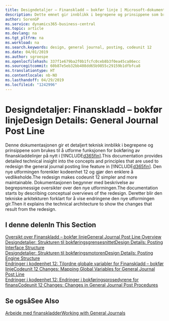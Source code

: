 ```yaml
---
title: Designdetaljer – Finanskladd – bokfør linje | Microsoft-dokumentasjon
description: Dette emnet gir innblikk i begrepene og prinsippene som brukes til å utforme funksjonen for bokføring av finanskladdelinjer på nytt i Business Central.
author: SorenGP
ms.service: dynamics365-business-central
ms.topic: article
ms.devlang: na
ms.tgt_pltfrm: na
ms.workload: na
ms.search.keywords: design, general journal, posting, codeunit 12
ms.date: 04/01/2019
ms.author: sgroespe
ms.openlocfilehash: 337f1e679ba2f0b1fcfc0ceb8b3f0ea45ca86ecc
ms.sourcegitcommit: 60b87e5eb32bb408dd65b9855c29159b1dfbfca8
ms.translationtype: HT
ms.contentlocale: nb-NO
ms.lasthandoff: 04/29/2019
ms.locfileid: "1242996"
---
```

# <a name="design-details-general-journal-post-line"></a><span data-ttu-id="69164-103">Designdetaljer: Finanskladd – bokfør linje</span><span class="sxs-lookup"><span data-stu-id="69164-103">Design Details: General Journal Post Line</span></span>
<span data-ttu-id="69164-104">Denne dokumentasjonen gir et detaljert teknisk innblikk i begrepene og prinsippene som brukes til å utforme funksjonen for bokføring av finanskladdelinjer på nytt i [!INCLUDE[d365fin](includes/d365fin_md.md)].</span><span class="sxs-lookup"><span data-stu-id="69164-104">This documentation provides detailed technical insight into the concepts and principles that are used to redesign the general journal posting line feature in [!INCLUDE[d365fin](includes/d365fin_md.md)].</span></span> <span data-ttu-id="69164-105">Den nye utformingen forenkler kodeenhet 12 og gjør den enklere å vedlikeholde.</span><span class="sxs-lookup"><span data-stu-id="69164-105">The redesign makes codeunit 12 simpler and more maintainable.</span></span> <span data-ttu-id="69164-106">Dokumentasjonen begynner med beskrivelse av begrepsmessige oversikter over den nye utformingen.</span><span class="sxs-lookup"><span data-stu-id="69164-106">The documentation starts by describing conceptual overviews of the redesign.</span></span> <span data-ttu-id="69164-107">Deretter blir den tekniske arkitekturen forklart for å vise endringene den nye utformingen gir.</span><span class="sxs-lookup"><span data-stu-id="69164-107">Then it explains the technical architecture to show the changes that result from the redesign.</span></span>  

## <a name="in-this-section"></a><span data-ttu-id="69164-108">I denne delen</span><span class="sxs-lookup"><span data-stu-id="69164-108">In This Section</span></span>  
[<span data-ttu-id="69164-109">Oversikt over Finanskladd – bokfør linje</span><span class="sxs-lookup"><span data-stu-id="69164-109">General Journal Post Line Overview</span></span>](design-details-general-journal-post-line-overview.md)  
[<span data-ttu-id="69164-110">Designdetaljer: Strukturen til bokføringsgrensesnittet</span><span class="sxs-lookup"><span data-stu-id="69164-110">Design Details: Posting Interface Structure</span></span>](design-details-posting-interface-structure.md)  
[<span data-ttu-id="69164-111">Designdetaljer: Strukturen til bokføringsmotoren</span><span class="sxs-lookup"><span data-stu-id="69164-111">Design Details: Posting Engine Structure</span></span>](design-details-posting-engine-structure.md)  
[<span data-ttu-id="69164-112">Endringer i kodeenhet 12: Tilordne globale variabler for Finanskladd – bokfør linje</span><span class="sxs-lookup"><span data-stu-id="69164-112">Codeunit 12 Changes: Mapping Global Variables for General Journal Post Line</span></span>](design-details-codeunit-12-changes-mapping-global-variables-for-general-journal-post-line.md)  
[<span data-ttu-id="69164-113">Endringer i kodeenhet 12: Endringer i bokføringsprosedyrene for finans</span><span class="sxs-lookup"><span data-stu-id="69164-113">Codeunit 12 Changes: Changes in General Journal Post Procedures</span></span>](design-details-codeunit-12-changes-changes-in-general-journal-post-procedures.md)  

## <a name="see-also"></a><span data-ttu-id="69164-114">Se også</span><span class="sxs-lookup"><span data-stu-id="69164-114">See Also</span></span>  
[<span data-ttu-id="69164-115">Arbeide med finanskladder</span><span class="sxs-lookup"><span data-stu-id="69164-115">Working with General Journals</span></span>](ui-work-general-journals.md)
